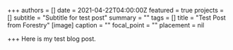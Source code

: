 +++
authors = []
date = 2021-04-22T04:00:00Z
featured = true
projects = []
subtitle = "Subtitle for test post"
summary = ""
tags = []
title = "Test Post from Forestry"
[image]
caption = ""
focal_point = ""
placement = nil

+++
Here is my test blog post.